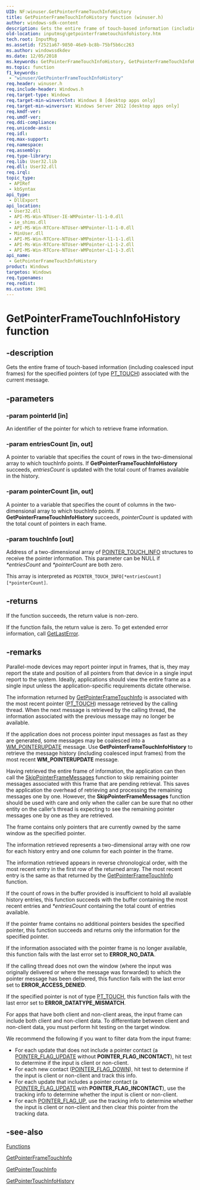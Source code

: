 ```yaml
---
UID: NF:winuser.GetPointerFrameTouchInfoHistory
title: GetPointerFrameTouchInfoHistory function (winuser.h)
author: windows-sdk-content
description: Gets the entire frame of touch-based information (including coalesced input frames) for the specified pointers (of type PT_TOUCH) associated with the current message.
old-location: inputmsg\getpointerframetouchinfohistory.htm
tech.root: InputMsg
ms.assetid: f2521a67-9850-46e9-bc8b-75bf5b6cc263
ms.author: windowssdkdev
ms.date: 12/05/2018
ms.keywords: GetPointerFrameTouchInfoHistory, GetPointerFrameTouchInfoHistory function [Input Messages and Notifications], inputmsg.getpointerframetouchinfohistory, winuser/GetPointerFrameTouchInfoHistory
ms.topic: function
f1_keywords: 
 - "winuser/GetPointerFrameTouchInfoHistory"
req.header: winuser.h
req.include-header: Windows.h
req.target-type: Windows
req.target-min-winverclnt: Windows 8 [desktop apps only]
req.target-min-winversvr: Windows Server 2012 [desktop apps only]
req.kmdf-ver: 
req.umdf-ver: 
req.ddi-compliance: 
req.unicode-ansi: 
req.idl: 
req.max-support: 
req.namespace: 
req.assembly: 
req.type-library: 
req.lib: User32.lib
req.dll: User32.dll
req.irql: 
topic_type:
 - APIRef
 - kbSyntax
api_type:
 - DllExport
api_location:
 - User32.dll
 - API-MS-Win-NTUser-IE-WMPointer-l1-1-0.dll
 - ie_shims.dll
 - API-MS-Win-RTCore-NTUser-WMPointer-l1-1-0.dll
 - MinUser.dll
 - API-MS-Win-RTCore-NTUser-WMPointer-l1-1-1.dll
 - API-Ms-Win-RTCore-NTUser-WMPointer-L1-1-2.dll
 - API-MS-Win-RTCore-NTUser-WMPointer-L1-1-3.dll
api_name:
 - GetPointerFrameTouchInfoHistory
product: Windows
targetos: Windows
req.typenames: 
req.redist: 
ms.custom: 19H1
---
```


# GetPointerFrameTouchInfoHistory function


## -description


Gets the entire frame of touch-based information (including coalesced input frames) for the specified pointers (of type <a href="https://docs.microsoft.com/windows/desktop/api/winuser/ne-winuser-tagpointer_input_type">PT_TOUCH</a>) associated with the current message. 


## -parameters




### -param pointerId [in]

An identifier of the pointer for which to retrieve frame information.


### -param entriesCount [in, out]

A pointer to variable that specifies the count of rows in the two-dimensional array to which touchInfo points. If <b>GetPointerFrameTouchInfoHistory</b> succeeds,  <i>entriesCount</i> is updated with the total count of frames available in the history.


### -param pointerCount [in, out]

A pointer to a variable that specifies the count of columns in the two-dimensional array to which touchInfo points. If <b>GetPointerFrameTouchInfoHistory</b> succeeds, <i>pointerCount</i> is updated with the total count of pointers in each frame.


### -param touchInfo [out]

Address of a two-dimensional array of <a href="https://docs.microsoft.com/windows/desktop/api/winuser/ns-winuser-pointer_touch_info">POINTER_TOUCH_INFO</a> structures to receive the pointer information. This parameter can be NULL if <i>*entriesCount</i> and <i>*pointerCount</i> are both zero.

This array is interpreted as <code>POINTER_TOUCH_INFO[*entriesCount][*pointerCount]</code>.


## -returns



If the function succeeds, the return value is non-zero.

If the function fails, the return value is zero. To get extended error information, call <a href="https://docs.microsoft.com/windows/desktop/api/errhandlingapi/nf-errhandlingapi-getlasterror">GetLastError</a>.




## -remarks



Parallel-mode devices may report pointer input in frames, that is, they may report the state and position of all pointers from that device in a single input report to the system. Ideally, applications should view the entire frame as a single input unless the application-specific requirements dictate otherwise. 

The information returned by <a href="https://docs.microsoft.com/windows/desktop/api/winuser/nf-winuser-getpointerframetouchinfo">GetPointerFrameTouchInfo</a> is associated with the most recent pointer (<a href="https://docs.microsoft.com/windows/desktop/api/winuser/ne-winuser-tagpointer_input_type">PT_TOUCH</a>) message retrieved by the calling thread. When the next message is retrieved by the calling thread, the information associated with the previous message may no longer be available.

If the application does not process pointer input messages as fast as they are generated, some messages may be coalesced into a <a href="https://docs.microsoft.com/previous-versions/windows/desktop/inputmsg/wm-pointerupdate">WM_POINTERUPDATE</a> message. Use <b>GetPointerFrameTouchInfoHistory</b> to retrieve the message history (including coalesced input frames) from the most recent <b>WM_POINTERUPDATE</b> message. 

Having retrieved the entire frame of information, the application can then call the <a href="https://docs.microsoft.com/windows/desktop/api/winuser/nf-winuser-skippointerframemessages">SkipPointerFrameMessages</a> function to skip remaining pointer messages associated with this frame that are pending retrieval. This saves the application the overhead of retrieving and processing the remaining messages one by one. However, the <b>SkipPointerFrameMessages</b> function should be used with care and only when the caller can be sure that no other entity on the caller’s thread is expecting to see the remaining pointer messages one by one as they are retrieved.

The  frame contains only pointers that are currently owned by the same window as the specified pointer.

The information retrieved represents a two-dimensional array with one row for each history entry and one column for each pointer in the frame.

The information retrieved appears in reverse chronological order, with the most recent entry in the first row of the returned array. The most recent entry is the same as that returned by the <a href="https://docs.microsoft.com/windows/desktop/api/winuser/nf-winuser-getpointerframetouchinfo">GetPointerFrameTouchInfo</a> function.

If the count of rows in the buffer provided is insufficient to hold all available history entries, this function succeeds with the buffer containing the most recent entries and <i>*entriesCount</i> containing the total count of entries available.


If the pointer frame contains no additional pointers besides the specified pointer, this function succeeds and returns only the information for the specified pointer.

If the information associated with the pointer frame is no longer available, this function fails with the last error set to <b>ERROR_NO_DATA</b>.

If the calling thread does not own the window (where the input was originally delivered or where the message was forwarded) to which the pointer message has been delivered, this function fails with the last error set to <b>ERROR_ACCESS_DENIED</b>. 

If the specified pointer is not of type <a href="https://docs.microsoft.com/windows/desktop/api/winuser/ne-winuser-tagpointer_input_type">PT_TOUCH</a>, this function fails with the last error set to <b>ERROR_DATATYPE_MISMATCH</b>.



For apps that have  both client and non-client areas, the input frame can include both client and non-client data. To differentiate between client and non-client data, you must perform hit testing on the target window.

We recommend the following if you want to filter data from the input frame:

<ul>
<li>For each update that does not include a pointer contact (a <a href="https://docs.microsoft.com/previous-versions/windows/desktop/inputmsg/pointer-flags-contants">POINTER_FLAG_UPDATE</a> without <b>POINTER_FLAG_INCONTACT</b>), hit test to determine if the input is client or non-client.</li>
<li>For each new contact (<a href="https://docs.microsoft.com/previous-versions/windows/desktop/inputmsg/pointer-flags-contants">POINTER_FLAG_DOWN</a>), hit test to determine if the input is client or non-client and track this info.</li>
<li>For each update that includes a pointer contact (a <a href="https://docs.microsoft.com/previous-versions/windows/desktop/inputmsg/pointer-flags-contants">POINTER_FLAG_UPDATE</a> with <b>POINTER_FLAG_INCONTACT</b>), use the tracking info to determine whether the input is client or non-client.</li>
<li>For each <a href="https://docs.microsoft.com/previous-versions/windows/desktop/inputmsg/pointer-flags-contants">POINTER_FLAG_UP</a>, use the tracking info to determine whether the input is client or non-client and then clear this pointer from the tracking data.</li>
</ul>



## -see-also




<a href="https://docs.microsoft.com/previous-versions/windows/desktop/inputmsg/functions">Functions</a>



<a href="https://docs.microsoft.com/windows/desktop/api/winuser/nf-winuser-getpointerframetouchinfo">GetPointerFrameTouchInfo</a>



<a href="https://docs.microsoft.com/windows/desktop/api/winuser/nf-winuser-getpointertouchinfo">GetPointerTouchInfo</a>



<a href="https://docs.microsoft.com/windows/desktop/api/winuser/nf-winuser-getpointertouchinfohistory">GetPointerTouchInfoHistory</a>
 

 

